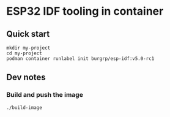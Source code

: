 # ESP32 IDF tooling in container

## Quick start

```
mkdir my-project
cd my-project
podman container runlabel init burgrp/esp-idf:v5.0-rc1
```
## Dev notes

### Build and push the image

```sh
./build-image
```
